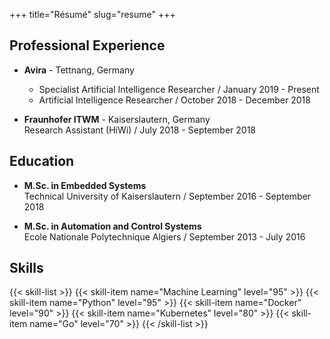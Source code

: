 +++ 
title="Résumé" 
slug="resume"
+++

## Professional Experience

* **Avira** - Tettnang, Germany  
  - Specialist Artificial Intelligence Researcher / January 2019 - Present 
  - Artificial Intelligence Researcher / October 2018 - December 2018 
    
* **Fraunhofer ITWM** - Kaiserslautern, Germany  
Research Assistant (HiWi) / July 2018 - September 2018
     
## Education

* **M.Sc. in Embedded Systems**  
Technical University of Kaiserslautern / September 2016 - September 2018

* **M.Sc. in Automation and Control Systems**  
Ecole Nationale Polytechnique Algiers / September 2013 - July 2016

## Skills

{{< skill-list >}}
  {{< skill-item name="Machine Learning" level="95" >}}
  {{< skill-item name="Python" level="95" >}}
  {{< skill-item name="Docker" level="90" >}}
  {{< skill-item name="Kubernetes" level="80" >}}
  {{< skill-item name="Go" level="70" >}}
{{< /skill-list >}}